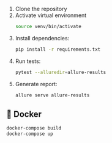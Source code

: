 1. Clone the repository
2. Activate virtual environment
   ```bash
   source venv/bin/activate  
   ```
3. Install dependencies:
   ```bash
   pip install -r requirements.txt
   ```
4. Run tests:
   ```bash
   pytest --alluredir=allure-results
   ```
5. Generate report:
   ```bash
   allure serve allure-results
   ```
## 🐳 Docker
```bash
docker-compose build
docker-compose up
```